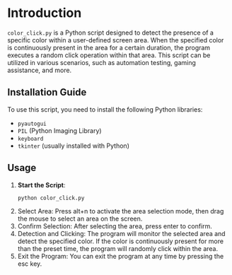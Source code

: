 # Introduction
`color_click.py` is a Python script designed to detect the presence of a specific color within a user-defined screen area. When the specified color is continuously present in the area for a certain duration, the program executes a random click operation within that area. This script can be utilized in various scenarios, such as automation testing, gaming assistance, and more.

## Installation Guide
To use this script, you need to install the following Python libraries:
- `pyautogui`
- `PIL` (Python Imaging Library)
- `keyboard`
- `tkinter` (usually installed with Python)

## Usage
1. **Start the Script**: 
   ```sh
   python color_click.py
2. Select Area: Press alt+n to activate the area selection mode, then drag the mouse to select an area on the screen.
3. Confirm Selection: After selecting the area, press enter to confirm.
4. Detection and Clicking: The program will monitor the selected area and detect the specified color. If the color is continuously present for more than the preset time, the program will randomly click within the area.
5. Exit the Program: You can exit the program at any time by pressing the esc key.
